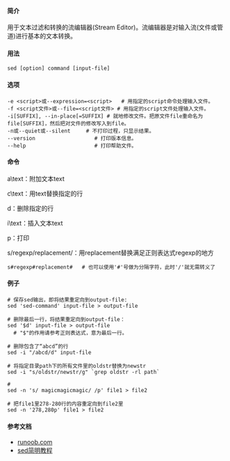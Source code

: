 #### 简介

用于文本过滤和转换的流编辑器(Stream Editor)。流编辑器是对输入流(文件或管道)进行基本的文本转换。


#### 用法

```
sed [option] command [input-file]
```



#### 选项

```
-e <script>或--expression=<script>	# 用指定的script命令处理输入文件。
-f <script文件>或--file=<script文件>	# 用指定的script文件处理输入文件。
-i[SUFFIX], --in-place[=SUFFIX]	# 就地修改文件。把原文件file重命名为file[SUFFIX]，然后把对文件的修改写入到file。
-n或--quiet或--silent		# 不打印过程，只显示结果。
--version					# 打印版本信息。
--help						# 打印帮助文件。
```

#### 命令

  a\text：附加文本text

  c\text：用text替换指定的行  

  d：删除指定的行

  i\text：插入文本text

  p：打印

  s/regexp/replacement/：用replacement替换满足正则表达式regexp的地方

```
s#regexp#replacement#	# 也可以使用'#'号做为分隔字符，此时'/'就无需转义了
```



#### 例子

  ```shell
# 保存sed输出，即将结果重定向到output-file:  
sed 'sed-command' input-file > output-file
    
# 删除最后一行，将结果重定向到output-file：  
sed '$d' input-file > output-file  
	# "$"的作用请参考正则表达式，意为最后一行。
	
# 删除包含了“abcd”的行
sed -i "/abcd/d" input-file
  
# 将指定目录path下的所有文件里的oldstr替换为newstr
sed -i "s/oldstr/newstr/g" `grep oldstr -rl path`

# 
sed -n 's/ magicmagicmagic/ /p' file1 > file2

# 把file1里278-280行的内容重定向到file2里
sed -n '278,280p' file1 > file2
  ```

#### 参考文档

- [runoob.com](http://www.runoob.com/linux/linux-comm-sed.html)
- [sed简明教程](https://coolshell.cn/articles/9104.html)